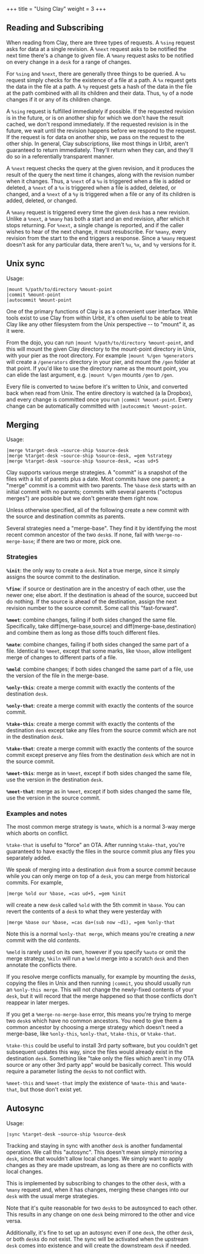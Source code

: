 +++
title = "Using Clay"
weight = 3
+++

## Reading and Subscribing

When reading from Clay, there are three types of requests. A
`%sing` request asks for data at a single revision. A `%next`
request asks to be notified the next time there's a change to
given file. A `%many` request asks to be notified on every
change in a `desk` for a range of changes.

For `%sing` and `%next`, there are generally three things to be
queried. A `%u` request simply checks for the existence of a
file at a path. A `%x` request gets the data in the file at a
path. A `%y` request gets a hash of the data in the file at the
path combined with all its children and their data. Thus, `%y`
of a node changes if it or any of its children change.

A `%sing` request is fulfilled immediately if possible. If the
requested revision is in the future, or is on another ship for
which we don't have the result cached, we don't respond
immediately. If the requested revision is in the future, we wait
until the revision happens before we respond to the request. If
the request is for data on another ship, we pass on the request
to the other ship. In general, Clay subscriptions, like most
things in Urbit, aren't guaranteed to return immediately.
They'll return when they can, and they'll do so in a
referentially transparent manner.

A `%next` request checks the query at the given revision, and it
produces the result of the query the next time it changes, along
with the revision number when it changes. Thus, a `%next` of a
`%u` is triggered when a file is added or deleted, a `%next` of a
`%x` is triggered when a file is added, deleted, or changed, and
a `%next` of a `%y` is triggered when a file or any of its
children is added, deleted, or changed.

A `%many` request is triggered every time the given `desk` has a
new revision. Unlike a `%next`, a `%many` has both a start and
an end revision, after which it stops returning. For `%next`, a
single change is reported, and if the caller wishes to hear of
the next change, it must resubscribe. For `%many`, every revision
from the start to the end triggers a response. Since a `%many`
request doesn't ask for any particular data, there aren't `%u`,
`%x`, and `%y` versions for it.

## Unix sync

Usage:

```
|mount %/path/to/directory %mount-point
|commit %mount-point
|autocommit %mount-point
```

One of the primary functions of Clay is as a convenient user
interface. While tools exist to use Clay from within Urbit, it's
often useful to be able to treat Clay like any other filesystem
from the Unix perspective -- to "mount" it, as it were.

From the dojo, you can run `|mount %/path/to/directory %mount-point`, and this
will mount the given Clay directory to the mount-point directory in Unix, with
your pier as the root directory. For example `|mount %/gen %generators` will
create a `/generators` directory in your pier, and mount the `/gen` folder at
that point. If you'd like to use the directory name as the mount point, you can
elide the last argument, e.g. `|mount %/gen` mounts `/gen` to `/gen`.

Every file is converted to `%mime` before it's written to Unix, and converted
back when read from Unix. The entire directory is watched (a la Dropbox), and
every change is committed once you run `|commit %mount-point`. Every change can
be automatically committed with `|autocommit %mount-point`.

## Merging

Usage:

```
|merge %target-desk ~source-ship %source-desk
|merge %target-desk ~source-ship %source-desk, =gem %strategy
|merge %target-desk ~source-ship %source-desk, =cas ud+5
```

Clay supports various merge strategies. A "commit" is a snapshot of
the files with a list of parents plus a date. Most commits have
one parent; a "merge" commit is a commit with two parents. The
`%base` `desk` starts with an initial commit with no parents; commits
with several parents ("octopus merges") are possible but we don't
generate them right now.

Unless otherwise specified, all of the following create a new commit
with the source and destination commits as parents.

Several strategies need a "merge-base". They find it by identifying
the most recent common ancestor of the two `desk`s. If none, fail
with `%merge-no-merge-base`; if there are two or more, pick one.

### Strategies

**`%init`**: the only way to create a `desk`. Not a true merge, since it
simply assigns the source commit to the destination.

**`%fine`**: if source or destination are in the ancestry of each other,
use the newer one; else abort. If the destination is ahead of the
source, succeed but do nothing. If the source is ahead of the
destination, assign the next revision number to the source commit.
Some call this "fast-forward".

**`%meet`**: combine changes, failing if both sides changed the same file.
Specifically, take diff(merge-base,source) and
diff(merge-base,destination) and combine them as long as those diffs
touch different files.

**`%mate`**: combine changes, failing if both sides changed the same part
of a file. Identical to `%meet`, except that some marks, like `%hoon`,
allow intelligent merge of changes to different parts of a file.

**`%meld`**: combine changes; if both sides changed the same part of a
file, use the version of the file in the merge-base.

**`%only-this`**: create a merge commit with exactly the contents of the
destination `desk`.

**`%only-that`**: create a merge commit with exactly the contents of the
source commit.

**`%take-this`**: create a merge commit with exactly the contents of the
destination `desk` except take any files from the source commit which
are not in the destination `desk`.

**`%take-that`**: create a merge commit with exactly the contents of the
source commit except preserve any files from the destination `desk`
which are not in the source commit.

**`%meet-this`**: merge as in `%meet`, except if both sides changed the same
file, use the version in the destination `desk`.

**`%meet-that`**: merge as in `%meet`, except if both sides changed the same
file, use the version in the source commit.

### Examples and notes

The most common merge strategy is `%mate`, which is a normal 3-way
merge which aborts on conflict.

`%take-that` is useful to "force" an OTA. After running `%take-that`,
you're guaranteed to have exactly the files in the source commit plus
any files you separately added.

We speak of merging into a destination _`desk`_ from a source _commit_
because while you can only merge on top of a `desk`, you can merge from
historical commits. For example,

```
|merge %old our %base, =cas ud+5, =gem %init
```

will create a new `desk` called `%old` with the 5th commit in `%base`.
You can revert the contents of a `desk` to what they were yesterday
with

```
|merge %base our %base, =cas da+(sub now ~d1), =gem %only-that
```

Note this is a normal `%only-that merge`, which means you're creating a
_new_ commit with the old _contents_.

`%meld` is rarely used on its own, however if you specify `%auto` or
omit the merge strategy, `%kiln` will run a `%meld` merge into a scratch
`desk` and then annotate the conflicts there.

If you resolve merge conflicts manually, for example by mounting the
`desk`s, copying the files in Unix and then running `|commit`, you
should usually run an `%only-this merge`. This will not change the
newly-fixed contents of your `desk`, but it will record that the merge
happened so that those conflicts don't reappear in later merges.

If you get a `%merge-no-merge-base` error, this means you're trying to
merge two `desk`s which have no common ancestors. You need to give
them a common ancestor by choosing a merge strategy which doesn't
need a merge-base, like `%only-this`, `%only-that`, `%take-this`, or
`%take-that`.

`%take-this` could be useful to install 3rd party software, but you
couldn't get subsequent updates this way, since the files would
already exist in the destination `desk`. Something like "take only
the files which aren't in my OTA source or any other 3rd party app"
would be basically correct. This would require a parameter listing
the `desk`s to not conflict with.

`%meet-this` and `%meet-that` imply the existence of `%mate-this` and
`%mate-that`, but those don't exist yet.

## Autosync

Usage:

```
|sync %target-desk ~source-ship %source-desk
```

Tracking and staying in sync with another `desk` is another
fundamental operation. We call this "autosync". This doesn't mean
simply mirroring a `desk`, since that wouldn't allow local changes.
We simply want to apply changes as they are made upstream, as
long as there are no conflicts with local changes.

This is implemented by subscribing to changes to the other `desk`, with a
`%many` request and, when it has changes, merging these changes into our `desk`
with the usual merge strategies.

Note that it's quite reasonable for two `desk`s to be autosynced to
each other. This results in any change on one `desk` being mirrored
to the other and vice versa.

Additionally, it's fine to set up an autosync even if one `desk`,
the other `desk`, or both `desk`s do not exist. The sync will be
activated when the upstream `desk` comes into existence and will
create the downstream `desk` if needed.
